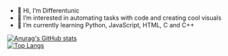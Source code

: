 - 👋 Hi, I’m Differentunic
- 👀 I’m interested in automating tasks with code and creating cool visuals
- 🌱 I’m currently learning Python, JavaScript, HTML, C and C++
<!--- - 💞️ I’m looking to collaborate on ...
- 📫 How to reach me ... --->

[![Anurag's GitHub stats](https://github-readme-stats.vercel.app/api?username=Differentunic&show_icons=true)](https://github.com/anuraghazra/github-readme-stats)  
[![Top Langs](https://github-readme-stats.vercel.app/api/top-langs/?username=Differentunic)](https://github.com/anuraghazra/github-readme-stats)




<!---
Differentunic/Differentunic is a ✨ special ✨ repository because its `README.md` (this file) appears on your GitHub profile.
You can click the Preview link to take a look at your changes.
--->
